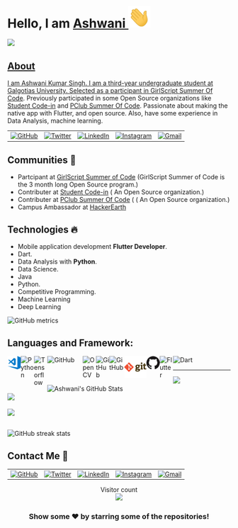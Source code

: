 # Hello, I am <a href="https://www.linkedin.com/in/ashwanisng/">Ashwani <img src="https://raw.githubusercontent.com/ABSphreak/ABSphreak/master/gifs/Hi.gif" width="50px">

![](https://activity-graph.herokuapp.com/graph?username=ashwanisng&theme=react-dark&hide_border=true&area=true)

## About

I am Ashwani Kumar Singh. I am a third-year undergraduate student at Galgotias University. Selected as a participant in [GirlScript Summer Of Code](https://gssoc.girlscript.tech/).
Previously participated in some Open Source organizations like [Student Code-in](https://scodein.tech/) and [PClub Summer Of Code](http://pclubsummerofcode.in/). Passionate about making the native app with Flutter, and open source. Also, have some experience in Data Analysis, machine learning. 

<table>
  <tr>
      <td><a href="https://github.com/ashwanisng"><img src="https://img.shields.io/github/followers/ashwanisng.svg?label=GitHub&style=social" alt="GitHub"></a></td>
    <td><a href="https://twitter.com/ashwanisng"><img src="https://img.shields.io/twitter/follow/ashwanisng?label=Twitter&style=social" alt="Twitter"></a></td>
    <td><a href="https://www.linkedin.com/in/ashwanisng"><img src="https://img.shields.io/badge/LinkedIn--_.svg?style=social&logo=linkedin" alt="LinkedIn"></a></td>
    <td><a href="https://www.instagram.com/in/ashwanisng"><img src="https://img.shields.io/badge/Instagram--_.svg?style=social&logo=instagram" alt="Instagram"></a></td>
    <td><a href="mailto:ashwanicena5@gmail.com"><img src="https://img.shields.io/badge/Gmail--_.svg?style=social&logo=gmail" alt="Gmail"></a></td>
  </tr>
</table>



## Communities :dancers:
- Partcipant at [GirlScript Summer of Code](https://gssoc.girlscript.tech/) (GirlScript Summer of Code is the 3 month long Open Source program.)
- Contributer at [Student Code-in](https://scodein.tech/) ( An Open Source organization.)
- Contributer at [PClub Summer Of Code](http://pclubsummerofcode.in/) ( ( An Open Source organization.)
- Campus Ambassador at [HackerEarth](https://www.hackerearth.com/challenges/)

## Technologies :fire:
- Mobile application development **Flutter Developer**.
- Dart.
- Data Analysis with **Python**.
- Data Science.
- Java
- Python.
- Competitive Programming.
- Machine Learning
- Deep Learning


![GitHub metrics](https://metrics.lecoq.io/ashwanisng)  <br>


## Languages and Framework:

<img align="left" alt="Visual Studio Code" width="30px" src="https://raw.githubusercontent.com/github/explore/80688e429a7d4ef2fca1e82350fe8e3517d3494d/topics/visual-studio-code/visual-studio-code.png" />
<img align="left" alt="Python" width="30px" src="https://upload.wikimedia.org/wikipedia/commons/thumb/0/0a/Python.svg/240px-Python.svg.png" />
<img align="left" alt="Tensorflow" width="30px" src="https://upload.wikimedia.org/wikipedia/commons/thumb/2/2d/Tensorflow_logo.svg/800px-Tensorflow_logo.svg.png"/>
<img align="left" alt="GitHub" width="80px" src="https://keras.io/img/logo.png" />
<img align="left" alt="OpenCV" width="30px" src="https://upload.wikimedia.org/wikipedia/commons/thumb/3/32/OpenCV_Logo_with_text_svg_version.svg/730px-OpenCV_Logo_with_text_svg_version.svg.png" />
<img align="left" alt="GitHub" width="30px" src="https://numpy.org/images/logos/numpy.svg" />
<img align="left" alt="GitHub" width="34px" src="https://jupyter.org/assets/main-logo.svg" />
<img align="left" alt="Git" width="50px" src="https://raw.githubusercontent.com/github/explore/80688e429a7d4ef2fca1e82350fe8e3517d3494d/topics/git/git.png" />
<img align="left" alt="GitHub" width="30px" src="https://raw.githubusercontent.com/github/explore/78df643247d429f6cc873026c0622819ad797942/topics/github/github.png" />
<img align="left" alt="Flutter" width="30px" src="https://img.icons8.com/color/48/000000/flutter.png"/>
<img align="left" alt="Dart" width="80px" src="https://upload.wikimedia.org/wikipedia/commons/f/fe/Dart_programming_language_logo.svg"/>
<br>


-----------------------------------------------------------------------




<img src="https://github-readme-stats.anuraghazra1.vercel.app/api/top-langs/?username=ashwanisng&layout=compact&theme=light"/>
<br/>

<img src="https://github-readme-stats.vercel.app/api?username=ashwanisng&&count_private=true&show_icons=true&theme=light&line_height=27&v=5" alt="Ashwani's GitHub Stats" />


<br>
 <a href="https://github.com/ashwanisng/Covid-19-Data-Analysis">
  <!-- Change the `github-readme-stats.anuraghazra1.vercel.app` to `github-readme-stats.vercel.app`  -->
  <img align="center" src="https://github-readme-stats.vercel.app/api/pin/?username=ashwanisng&repo=Covid-19-Data-Analysis&theme=light" />
 </a>
<br/>   



<br>
 <a href="https://github.com/ashwanisng/Vaccine-Finder">
  <!-- Change the `github-readme-stats.anuraghazra1.vercel.app` to `github-readme-stats.vercel.app`  -->
  <img align="center" src="https://github-readme-stats.vercel.app/api/pin/?username=ashwanisng&repo=Vaccine-Finder&theme=light" />
 </a>
<br/>   

<br/>


![GitHub streak stats](https://github-readme-streak-stats.herokuapp.com/?user=ashwanisng)





##  Contact Me :speech_balloon:
<!-- [![Twitter Badge](https://img.shields.io/badge/-@ashwanisng-1ca0f1?style=flat-square&labelColor=1ca0f1&logo=twitter&logoColor=white&link=https://twitter.com/ashwanisng)](https://twitter.com/ashwanisng) [![Linkedin Badge](https://img.shields.io/badge/-ashwanisng-blue?style=flat-square&logo=Linkedin&logoColor=white&link=https://www.linkedin.com/in/ashwanisng/)](https://www.linkedin.com/in/ashwanisng/) [![Gmail Badge](https://img.shields.io/badge/-ashwanicena5@gmail.com-c14438?style=flat-square&logo=Gmail&logoColor=white&link=mailto:ashwanicena5@gmail.com)](mailto:ashwanicena5@gmail.com) [![Instagram Badge](https://img.shields.io/badge/-@ashwanisng-e4405f?style=flat-square&labelColor=f94877&logo=instagram&logoColor=white&link=https://www.instagram.com/ashwanisng/)](https://www.instagram.com/ashwanisng/) -->

<table>
  <tr>
      <td><a href="https://github.com/ashwanisng"><img src="https://img.shields.io/github/followers/ashwanisng.svg?label=GitHub&style=social" alt="GitHub"></a></td>
      <td><a href="https://twitter.com/ashwanisng"><img src="https://img.shields.io/twitter/follow/ashwanisng?label=Twitter&style=social" alt="Twitter"></a></td>
      <td><a href="https://www.linkedin.com/in/ashwanisng"><img src="https://img.shields.io/badge/LinkedIn--_.svg?style=social&logo=linkedin" alt="LinkedIn"></a></td>
      <td><a href="https://www.instagram.com/in/ashwanisng"><img src="https://img.shields.io/badge/Instagram--_.svg?style=social&logo=instagram" alt="Instagram"></a></td>
      <td><a href="mailto:ashwanicena5@gmail.com"><img src="https://img.shields.io/badge/Gmail--_.svg?style=social&logo=gmail" alt="Gmail"></a></td>
  </tr>
</table>


<p align="center"> 
  Visitor count<br>
  <img src="https://profile-counter.glitch.me/ashwanisng/count.svg" />
</p>


<div align="center">

### Show some ❤️ by starring some of the repositories!

</div>


